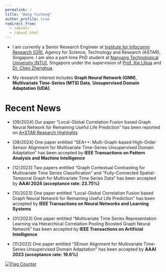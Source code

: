 ```yaml
---
permalink: /
title: "Wang Yucheng"
author_profile: true
redirect_from: 
  - /about/
  - /about.html
---
```


- I am currently a Senior Research Engineer at [Institute for Infocomm Research (I2R)](https://www.a-star.edu.sg/i2r), Agency for Science, Technology and Research (ASTAR), Singapore. I am also a part-time PhD student at [Nanyang Technological University (NTU)](https://www.ntu.edu.sg/), Singapore under the supervision of [Prof. Xie Lihua](https://dr.ntu.edu.sg/cris/rp/rp00784) and [Dr. Chen Zhenghua](https://zhenghuantu.github.io/).

- My research interest includes **Graph Neural Network (GNN)**, **Multivariate Time-Series (MTS) Data**, **Unsupervised Domain Adaptation (UDA)**.

Recent News
======
- [09/2024] Our paper “Local-Global Correlation Fusion based Graph Neural Network for Remaining Useful Life Prediction” has been reported on [A*STAR Research Highlights](https://research.a-star.edu.sg/articles/highlights/keeping-tabs-on-moving-parts/)

- [08/2024] One paper entitled “SEA++: Multi-Graph-based High-Order Sensor Alignment for Multivariate Time-Series Unsupervised Domain Adaptation” has been accepted by **IEEE Transactions on Pattern Analysis and Machine Intelligence**

- [12/2023] Two papers entitled “Graph Contextual Contrasting for Multivariate Time Series Classification” and “Fully-Connected Spatial-Temporal Graph for Multivariate Time Series Data” has been accepted by **AAAI 2024 (acceptance rate: 23.75%)**

- [10/2023] One paper entitled “Local-Global Correlation Fusion based Graph Neural Network for Remaining Useful Life Prediction” has been accepted by **IEEE Transactions on Neural Networks and Learning Systems**

- [01/2023] One paper entitled “Multivariate Time Series Representation Learning via Hierarchical Correlation Pooling Boosted Graph Neural Network” has been accepted by **IEEE Transactions on Artificial Intelligence**

- [11/2022] One paper entitled “SEnsor Alignment for Multivariate Time-Series Unsupervised Domain Adaptation” has been accepted by **AAAI 2023 (acceptance rate: 19.6%)**




<a href="http://s01.flagcounter.com/more/N3Fi"><img src="https://s01.flagcounter.com/map/N3Fi/size_t/txt_000000/border_622DCC/pageviews_1/viewers_0/flags_0/" alt="Flag Counter" border="0"></a>
